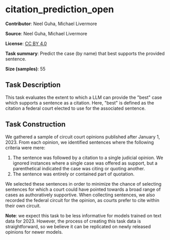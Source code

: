 # citation_prediction_open

**Contributor**: Neel Guha, Michael Livermore
 
 **Source**: Neel Guha, Michael Livermore
 
 **License**: [CC BY 4.0](https://creativecommons.org/licenses/by/4.0/)
 
 **Task summary**: Predict the case (by name) that best supports the provided sentence.
 
 **Size (samples)**: 55
 
## Task Description
 
This task evaluates the extent to which a LLM can provide the "best" case which supports a sentence as a citation. Here, "best" is defined as the citation a federal court elected to use for the associated sentence.
 
 ## Task Construction
 
We gathered a sample of circuit court opinions published after January 1, 2023. From each opinion, we identified sentences where the following criteria were mere: 

1. The sentence was followed by a citation to a single judicial opinion. We ignored instances where a single case was offered as support, but a parenthetical indicated the case was citing or quoting another.
2. The sentence was entirely or contained part of quotation. 
   
We selected these sentences in order to minimize the chance of selecting sentences for which a court could have pointed towards a broad range of cases as authoratively supportive. When collecting sentences, we also recorded the federal circuit for the opinion, as courts prefer to cite within their own circuit.

**Note**: we expect this task to be less informative for models trained on text data for 2023. However, the process of creating this task data is straightforward, so we believe it can be replicated on newly released opinions for newer models.